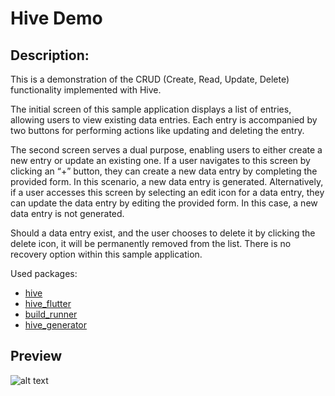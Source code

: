 # Hive Demo

## Description:
This is a demonstration of the CRUD (Create, Read, Update, Delete) functionality implemented with Hive.

The initial screen of this sample application displays a list of entries, allowing users to view existing data entries. Each entry is accompanied by two buttons for performing actions like updating and deleting the entry.

The second screen serves a dual purpose, enabling users to either create a new entry or update an existing one. If a user navigates to this screen by clicking an “+” button, they can create a new data entry by completing the provided form. In this scenario, a new data entry is generated. Alternatively, if a user accesses this screen by selecting an edit icon for a data entry, they can update the data entry by editing the provided form. In this case, a new data entry is not generated.

Should a data entry exist, and the user chooses to delete it by clicking the delete icon, it will be permanently removed from the list. There is no recovery option within this sample application.

Used packages: 
  - [hive](https://pub.dev/packages/hive)
  - [hive_flutter](https://pub.dev/packages/hive_flutter)
  - [build_runner](https://pub.dev/packages/build_runner)
  - [hive_generator](https://pub.dev/packages/hive_generator)

## Preview
![alt text](https://i.postimg.cc/kD3wfhR3/imgonline-com-ua-twotoone-Q5-ASov8sqv-QD.png "img")
